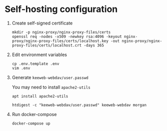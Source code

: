 Self-hosting configuration
==========================

1. Create self-signed certificate

    ```
    mkdir -p nginx-proxy/nginx-proxy-files/certs
    openssl req -nodes -x509 -newkey rsa:4096 -keyout nginx-proxy/nginx-proxy-files/certs/localhost.key -out nginx-proxy/nginx-proxy-files/certs/localhost.crt -days 365
    ```

2. Edit environment variables

    ```
    cp .env.template .env
    vim .env
    ```

3. Generate `keeweb-webdav/user.passwd`

    You may need to install `apache2-utils`

    ```
    apt install apache2-utils
    ```

    ```
    htdigest -c "keeweb-webdav/user.passwd" keeweb-webdav morgan
    ```

4. Run docker-compose

    ```
    docker-compose up
    ```
